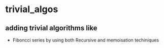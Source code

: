 # trivial_algos
## adding trivial algorithms like
* Fiboncci series by using both Recursive and memoisation techiniques
